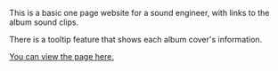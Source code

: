 This is a basic one page website for a sound engineer, with links to the album sound clips.

There is a tooltip feature that shows each album cover's information.

<a href="https://www.arthurrizk.net" target="_blank">You can view the page here.</a>